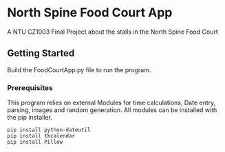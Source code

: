 # North Spine Food Court App

A NTU CZ1003 Final Project about the stalls in the North Spine Food Court

## Getting Started

Build the FoodCourtApp.py file to run the program.

### Prerequisites

This program relies on external Modules for time calculations, Date entry, parsing, images and random generation. All modules can be installed with the pip installer.

```
pip install python-dateutil
pip install tkcalendar
pip install Pillow
```
